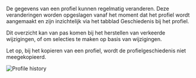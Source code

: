 De gegevens van een profiel kunnen regelmatig veranderen. Deze
veranderingen worden opgeslagen vanaf het moment dat het profiel wordt
aangemaakt en zijn inzichtelijk via het tabblad Geschiedenis bij het
profiel.

Dit overzicht kan van pas komen bij het herstellen van verkeerde
wijzigingen, of om selecties te maken op basis van wijzigingen.

Let op, bij het kopieren van een profiel, wordt de profielgeschiedenis
niet meegekopieerd.

![Profile history](historyprofile.png)
